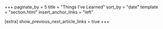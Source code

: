 +++
paginate_by = 5
title = "Things I've Learned"
sort_by = "date"
template = "section.html"
insert_anchor_links = "left"

[extra]
show_previous_next_article_links = true
+++
